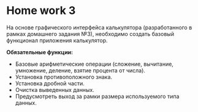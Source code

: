 # <b>Home work 3</b>

На основе графического интерфейса калькулятора (разработанного в рамках домашнего задания №3), необходимо создать базовый функционал приложения калькулятор.<br>

<b>Обязательные функции:</b><br>
<ul>
<li>Базовые арифметические операции (сложение, вычитание, умножение, деление, взятие процента от числа).</li>
<li>Установка противоположного знака.</li>
<li>Установка дробной части.</li>
<li>Очистка выведенных данных.</li>
<li>Предусмотреть выход за рамки размера используемого типа данных.</li>
</ul>
